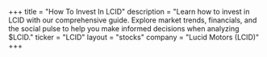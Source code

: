 +++
title = "How To Invest In LCID"
description = "Learn how to invest in LCID with our comprehensive guide. Explore market trends, financials, and the social pulse to help you make informed decisions when analyzing $LCID."
ticker = "LCID"
layout = "stocks"
company = "Lucid Motors (LCID)"
+++

